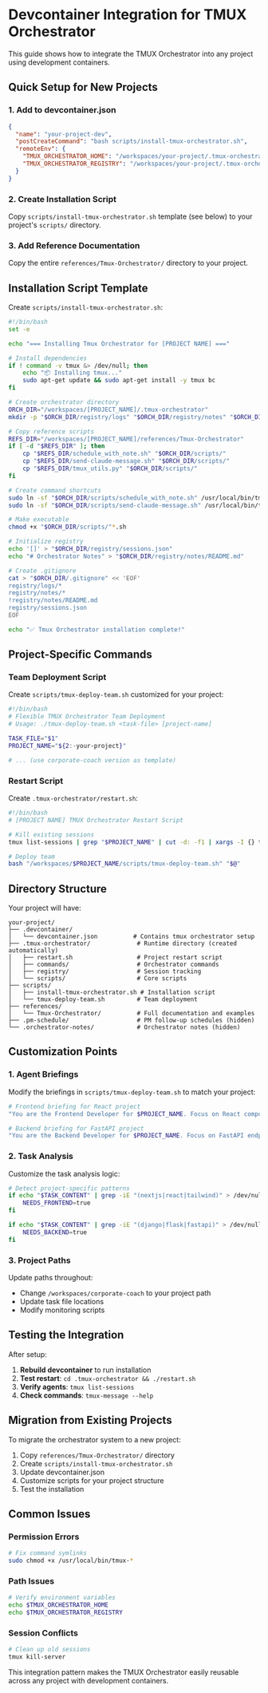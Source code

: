 # Devcontainer Integration for TMUX Orchestrator

This guide shows how to integrate the TMUX Orchestrator into any project using development containers.

## Quick Setup for New Projects

### 1. Add to devcontainer.json

```json
{
  "name": "your-project-dev",
  "postCreateCommand": "bash scripts/install-tmux-orchestrator.sh",
  "remoteEnv": {
    "TMUX_ORCHESTRATOR_HOME": "/workspaces/your-project/.tmux-orchestrator",
    "TMUX_ORCHESTRATOR_REGISTRY": "/workspaces/your-project/.tmux-orchestrator/registry"
  }
}
```

### 2. Create Installation Script

Copy `scripts/install-tmux-orchestrator.sh` template (see below) to your project's `scripts/` directory.

### 3. Add Reference Documentation

Copy the entire `references/Tmux-Orchestrator/` directory to your project.

## Installation Script Template

Create `scripts/install-tmux-orchestrator.sh`:

```bash
#!/bin/bash
set -e

echo "=== Installing Tmux Orchestrator for [PROJECT NAME] ==="

# Install dependencies
if ! command -v tmux &> /dev/null; then
    echo "📦 Installing tmux..."
    sudo apt-get update && sudo apt-get install -y tmux bc
fi

# Create orchestrator directory
ORCH_DIR="/workspaces/[PROJECT_NAME]/.tmux-orchestrator"
mkdir -p "$ORCH_DIR/registry/logs" "$ORCH_DIR/registry/notes" "$ORCH_DIR/scripts" "$ORCH_DIR/commands"

# Copy reference scripts
REFS_DIR="/workspaces/[PROJECT_NAME]/references/Tmux-Orchestrator"
if [ -d "$REFS_DIR" ]; then
    cp "$REFS_DIR/schedule_with_note.sh" "$ORCH_DIR/scripts/"
    cp "$REFS_DIR/send-claude-message.sh" "$ORCH_DIR/scripts/"
    cp "$REFS_DIR/tmux_utils.py" "$ORCH_DIR/scripts/"
fi

# Create command shortcuts
sudo ln -sf "$ORCH_DIR/scripts/schedule_with_note.sh" /usr/local/bin/tmux-schedule
sudo ln -sf "$ORCH_DIR/scripts/send-claude-message.sh" /usr/local/bin/tmux-message

# Make executable
chmod +x "$ORCH_DIR/scripts/"*.sh

# Initialize registry
echo '[]' > "$ORCH_DIR/registry/sessions.json"
echo "# Orchestrator Notes" > "$ORCH_DIR/registry/notes/README.md"

# Create .gitignore
cat > "$ORCH_DIR/.gitignore" << 'EOF'
registry/logs/*
registry/notes/*
!registry/notes/README.md
registry/sessions.json
EOF

echo "✅ Tmux Orchestrator installation complete!"
```

## Project-Specific Commands

### Team Deployment Script

Create `scripts/tmux-deploy-team.sh` customized for your project:

```bash
#!/bin/bash
# Flexible TMUX Orchestrator Team Deployment
# Usage: ./tmux-deploy-team.sh <task-file> [project-name]

TASK_FILE="$1"
PROJECT_NAME="${2:-your-project}"

# ... (use corporate-coach version as template)
```

### Restart Script

Create `.tmux-orchestrator/restart.sh`:

```bash
#!/bin/bash
# [PROJECT NAME] TMUX Orchestrator Restart Script

# Kill existing sessions
tmux list-sessions | grep "$PROJECT_NAME" | cut -d: -f1 | xargs -I {} tmux kill-session -t {} 2>/dev/null || true

# Deploy team
bash "/workspaces/$PROJECT_NAME/scripts/tmux-deploy-team.sh" "$@"
```

## Directory Structure

Your project will have:

```
your-project/
├── .devcontainer/
│   └── devcontainer.json          # Contains tmux orchestrator setup
├── .tmux-orchestrator/             # Runtime directory (created automatically)
│   ├── restart.sh                  # Project restart script
│   ├── commands/                   # Orchestrator commands
│   ├── registry/                   # Session tracking
│   └── scripts/                    # Core scripts
├── scripts/
│   ├── install-tmux-orchestrator.sh # Installation script
│   └── tmux-deploy-team.sh         # Team deployment
├── references/
│   └── Tmux-Orchestrator/          # Full documentation and examples
├── .pm-schedule/                   # PM follow-up schedules (hidden)
└── .orchestrator-notes/            # Orchestrator notes (hidden)
```

## Customization Points

### 1. Agent Briefings

Modify the briefings in `scripts/tmux-deploy-team.sh` to match your project:

```bash
# Frontend briefing for React project
"You are the Frontend Developer for $PROJECT_NAME. Focus on React components..."

# Backend briefing for FastAPI project
"You are the Backend Developer for $PROJECT_NAME. Focus on FastAPI endpoints..."
```

### 2. Task Analysis

Customize the task analysis logic:

```bash
# Detect project-specific patterns
if echo "$TASK_CONTENT" | grep -iE "(nextjs|react|tailwind)" > /dev/null; then
    NEEDS_FRONTEND=true
fi

if echo "$TASK_CONTENT" | grep -iE "(django|flask|fastapi)" > /dev/null; then
    NEEDS_BACKEND=true
fi
```

### 3. Project Paths

Update paths throughout:
- Change `/workspaces/corporate-coach` to your project path
- Update task file locations
- Modify monitoring scripts

## Testing the Integration

After setup:

1. **Rebuild devcontainer** to run installation
2. **Test restart**: `cd .tmux-orchestrator && ./restart.sh`
3. **Verify agents**: `tmux list-sessions`
4. **Check commands**: `tmux-message --help`

## Migration from Existing Projects

To migrate the orchestrator system to a new project:

1. Copy `references/Tmux-Orchestrator/` directory
2. Create `scripts/install-tmux-orchestrator.sh`
3. Update devcontainer.json
4. Customize scripts for your project structure
5. Test the installation

## Common Issues

### Permission Errors
```bash
# Fix command symlinks
sudo chmod +x /usr/local/bin/tmux-*
```

### Path Issues
```bash
# Verify environment variables
echo $TMUX_ORCHESTRATOR_HOME
echo $TMUX_ORCHESTRATOR_REGISTRY
```

### Session Conflicts
```bash
# Clean up old sessions
tmux kill-server
```

This integration pattern makes the TMUX Orchestrator easily reusable across any project with development containers.
